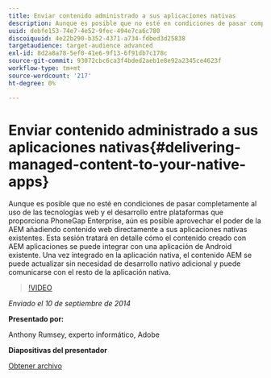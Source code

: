 ```yaml
---
title: Enviar contenido administrado a sus aplicaciones nativas
description: Aunque es posible que no esté en condiciones de pasar completamente al uso de las tecnologías web y el desarrollo entre plataformas que proporciona PhoneGap Enterprise, aún es posible aprovechar el poder de la AEM añadiendo contenido web directamente a sus aplicaciones nativas existentes. Esta sesión tratará en detalle cómo el contenido creado con AEM aplicaciones se puede integrar con una aplicación de Android existente. Una vez integrado en la aplicación nativa, el contenido AEM se puede actualizar sin necesidad de desarrollo nativo adicional y puede comunicarse con el resto de la aplicación nativa.
uuid: debfe153-74e7-4e52-9fec-494e7ca6c780
discoiquuid: 4e22b290-b352-4371-a734-fdbed3d25838
targetaudience: target-audience advanced
exl-id: 8d2a8a78-5ef0-41e6-9f13-6f91db7c178c
source-git-commit: 93072cbc6ca3f4bded2aeb1e8e92a2345ce4623f
workflow-type: tm+mt
source-wordcount: '217'
ht-degree: 0%

---
```


# Enviar contenido administrado a sus aplicaciones nativas{#delivering-managed-content-to-your-native-apps}

Aunque es posible que no esté en condiciones de pasar completamente al uso de las tecnologías web y el desarrollo entre plataformas que proporciona PhoneGap Enterprise, aún es posible aprovechar el poder de la AEM añadiendo contenido web directamente a sus aplicaciones nativas existentes. Esta sesión tratará en detalle cómo el contenido creado con AEM aplicaciones se puede integrar con una aplicación de Android existente. Una vez integrado en la aplicación nativa, el contenido AEM se puede actualizar sin necesidad de desarrollo nativo adicional y puede comunicarse con el resto de la aplicación nativa.

>[!VIDEO](https://video.tv.adobe.com/v/19467/?quality=9)

*Enviado el 10 de septiembre de 2014*

**Presentado por:**

Anthony Rumsey, experto informático, Adobe

**Diapositivas del presentador**

[Obtener archivo](assets/9-10-2014-delivering-managed-content-to-your-native-apps.pdf)
<!--
[Get back to the Overview](https://helpx.adobe.com/experience-manager/kt/eseminars/gems/aem-index.html)
-->
